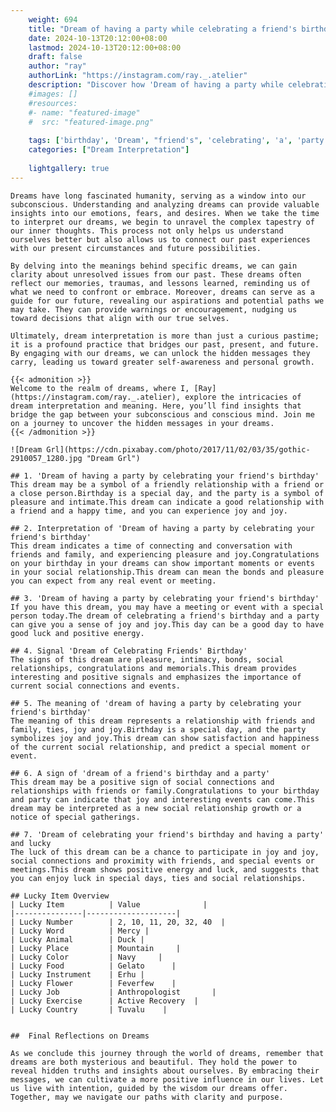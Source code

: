 ```yaml
---
    weight: 694
    title: "Dream of having a party while celebrating a friend's birthday"  # Assuming 'title' column exists
    date: 2024-10-13T20:12:00+08:00
    lastmod: 2024-10-13T20:12:00+08:00
    draft: false
    author: "ray"
    authorLink: "https://instagram.com/ray._.atelier"
    description: "Discover how 'Dream of having a party while celebrating a friend's birthday' can interpret your future and uncover its significant meanings in your life."
    #images: []
    #resources:
    #- name: "featured-image"
    #  src: "featured-image.png"
    
    tags: ['birthday', 'Dream', "friend's", 'celebrating', 'a', 'party', 'of', 'while', 'having']
    categories: ["Dream Interpretation"]
    
    lightgallery: true
---
```

    
    Dreams have long fascinated humanity, serving as a window into our subconscious. Understanding and analyzing dreams can provide valuable insights into our emotions, fears, and desires. When we take the time to interpret our dreams, we begin to unravel the complex tapestry of our inner thoughts. This process not only helps us understand ourselves better but also allows us to connect our past experiences with our present circumstances and future possibilities.
    
    By delving into the meanings behind specific dreams, we can gain clarity about unresolved issues from our past. These dreams often reflect our memories, traumas, and lessons learned, reminding us of what we need to confront or embrace. Moreover, dreams can serve as a guide for our future, revealing our aspirations and potential paths we may take. They can provide warnings or encouragement, nudging us toward decisions that align with our true selves.
    
    Ultimately, dream interpretation is more than just a curious pastime; it is a profound practice that bridges our past, present, and future. By engaging with our dreams, we can unlock the hidden messages they carry, leading us toward greater self-awareness and personal growth.
    
    {{< admonition >}}
    Welcome to the realm of dreams, where I, [Ray](https://instagram.com/ray._.atelier), explore the intricacies of dream interpretation and meaning. Here, you’ll find insights that bridge the gap between your subconscious and conscious mind. Join me on a journey to uncover the hidden messages in your dreams.
    {{< /admonition >}}
    
    ![Dream Grl](https://cdn.pixabay.com/photo/2017/11/02/03/35/gothic-2910057_1280.jpg "Dream Grl")
    
    ## 1. 'Dream of having a party by celebrating your friend's birthday'
    This dream may be a symbol of a friendly relationship with a friend or a close person.Birthday is a special day, and the party is a symbol of pleasure and intimate.This dream can indicate a good relationship with a friend and a happy time, and you can experience joy and joy.
    
    ## 2. Interpretation of 'Dream of having a party by celebrating your friend's birthday'
    This dream indicates a time of connecting and conversation with friends and family, and experiencing pleasure and joy.Congratulations on your birthday in your dreams can show important moments or events in your social relationship.This dream can mean the bonds and pleasure you can expect from any real event or meeting.
    
    ## 3. 'Dream of having a party by celebrating your friend's birthday'
    If you have this dream, you may have a meeting or event with a special person today.The dream of celebrating a friend's birthday and a party can give you a sense of joy and joy.This day can be a good day to have good luck and positive energy.
    
    ## 4. Signal 'Dream of Celebrating Friends' Birthday'
    The signs of this dream are pleasure, intimacy, bonds, social relationships, congratulations and memorials.This dream provides interesting and positive signals and emphasizes the importance of current social connections and events.
    
    ## 5. The meaning of 'dream of having a party by celebrating your friend's birthday'
    The meaning of this dream represents a relationship with friends and family, ties, joy and joy.Birthday is a special day, and the party symbolizes joy and joy.This dream can show satisfaction and happiness of the current social relationship, and predict a special moment or event.
    
    ## 6. A sign of 'dream of a friend's birthday and a party'
    This dream may be a positive sign of social connections and relationships with friends or family.Congratulations to your birthday and party can indicate that joy and interesting events can come.This dream may be interpreted as a new social relationship growth or a notice of special gatherings.
    
    ## 7. 'Dream of celebrating your friend's birthday and having a party' and lucky
    The luck of this dream can be a chance to participate in joy and joy, social connections and proximity with friends, and special events or meetings.This dream shows positive energy and luck, and suggests that you can enjoy luck in special days, ties and social relationships.
    
    ## Lucky Item Overview
    | Lucky Item          | Value              |
    |---------------|--------------------|
    | Lucky Number        | 2, 10, 11, 20, 32, 40  |
    | Lucky Word          | Mercy |
    | Lucky Animal        | Duck |
    | Lucky Place         | Mountain     |
    | Lucky Color         | Navy     |
    | Lucky Food          | Gelato      |
    | Lucky Instrument    | Erhu |
    | Lucky Flower        | Feverfew    |
    | Lucky Job           | Anthropologist       |
    | Lucky Exercise      | Active Recovery  |
    | Lucky Country       | Tuvalu    |
    
    
    ##  Final Reflections on Dreams
    
    As we conclude this journey through the world of dreams, remember that dreams are both mysterious and beautiful. They hold the power to reveal hidden truths and insights about ourselves. By embracing their messages, we can cultivate a more positive influence in our lives. Let us live with intention, guided by the wisdom our dreams offer. Together, may we navigate our paths with clarity and purpose.
    